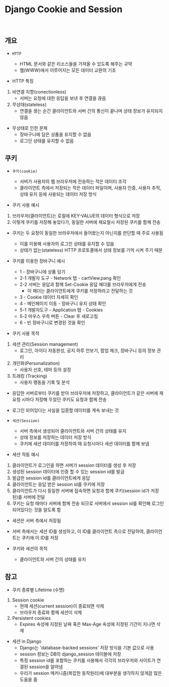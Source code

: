 # Django Cookie and Session

<br>

## 개요
- `HTTP`
  - HTML 문서와 같은 리소스들을 가져올 수 있도록 해주는 규약
  - 웹(WWW)에서 이루어지는 모든 데이터 교환의 기초

-  HTTP 특징
1. 비연결 지향(conectionless)
    - 서버는 요청에 대한 응답을 보낸 후 연결을 끊음
2. 무상태(stateless)
    - 연결을 끊는 순간 클라이언트와 서버 간의 통신이 끝나며 상태 정보가 유지되지 않음

- 무상태로 인한 문제
  - 장바구니에 담은 상품을 유지할 수 없음
  - 로그인 상태를 유지할 수 없음
  

## 쿠키
- `쿠키(cookie)`
  - 서버가 사용자의 웹 브라우저에 전송하는 작은 데이터 조각
  - 클라이언트 측에서 저장되는 작은 데이터 파일이며, 사용자 인증, 사용자 추적, 상태 유지 등에 사용되는 데이터 저장 방식

- 쿠키 사용 예시
1. 브라우저(클라이언트)는 로컬에 KEY-VALUE의 데이터 형식으로 저장
2. 이렇게 쿠키를 저장해 놓았다가, 동일한 서버에 재요철시 저장된 쿠키를 함께 전송
- 쿠키는 두 요청이 동일한 브라우저에서 들어왔는지 아닌지를 판단할 때 주로 사용됨
  - 이를 이용해 사용자의 로그인 상태를 유지할 수 있음
  - 상태가 없는(stateless) HTTP 프로토콜에서 상태 정보를 기억 시켜 주기 때문

- 쿠키를 이용한 장바구니 예시
  - 1 - 장바구니에 상품 담기
  - 2-1 개발자 도구 - Network 탭 - cartView.pang 확인
  - 2-2 서버는 응답과 함께 Set-Cookie 응답 헤더를 브라우저에게 전송
    - 이 헤더는 클라이언트에게 쿠키를 저장하라고 전달하는 것
  - 3 - Cookie 데이터 자세히 확인
  - 4 - 메인페이지 이동 - 장바구니 유지 상태 확인
  - 5-1 개발자도구 - Application 탭 - Cookies
  - 5-2 마우스 우측 버튼 - Clear 후 새로고침
  - 6 - 빈 장바구니로 변경된 것을 확인

- 쿠키 사용 목적
1. 세션 관리(Session management)
    - 로그인, 아이디 자동완성, 공지 하루 안보기, 팝업 체크, 장바구니 등의 정보 관리
2. 개인화(Personalization)
    - 사용자 선호, 테마 등의 설정
3. 트래킹 (Tracking)
    - 사용자 행동을 기록 및 분석

- 응답한 서버로부터 쿠키를 받아 브라우저에 저장하고, 클라이언트가 같은 서버에 재요청 시마다
저장해 두었던 쿠키도 요청과 함께 전송
- 로그인 되어있다는 사실을 입증할 데이터를 계속 보내는 것

- `세션(Session)`
  - 서버 측에서 생성되어 클라이언트와 서버 간의 상태를 유지
  - 상태 정보를 저장하는 데이터 저장 방식
  - 쿠키에 세션 데이터를 저장하여 매 요청시마다 세션 데이터를 함께 보냄

- 세션 작동 예시
1. 클라이언트가 로그인을 하면 서버가 session 데이터를 생성 후 저장
2. 생성된 session 데이터에 인증 할 수 있는 session id를 발급
3. 발급한 session id를 클라이언트에게 응답
4. 클라이언트는 응답 받은 session id를 쿠키에 저장
5. 클라이언트가 다시 동일한 서버에 접속하면 요청과 함께 쿠키(session id가 저장된)를 서버에 전달
6. 쿠키는 요청 때마다 서버에 함께 전송 되므로 서버에서 session id를 확인해 로그인 되어있다는 것을 알도록 함

- 세션은 서버 측에서 저장됨
- 서버 측에서는 세션 ID를 생성하고, 이 ID를 클라이언트 측으로 전달하여, 클라이언트는 쿠키에 이 ID를 저장

- 쿠키와 세션의 목적
  - 클라이언트와 서버 간의 상태를 유지


## 참고
- 쿠키 종류별 Lifetime (수명)
1. Session cookie
    - 현재 세션(current session)이 종료되면 삭제
    - 브라우저 종료와 함께 세션이 삭제
2. Persistent cookies
    - Expires 속성에 지정된 날짜 혹은 Max-Age 속성에 지정된 기간이 지나면 삭제

- 세션 in Django
  - Django는 'database-backed sessions' 저장 방식을 기본 값으로 사용
  - session 정보는 DB의 django_session 테이블에 저장
  - 특정 session id를 포함하는 쿠키를 사용해서 각각의 브라우저와 사이트가 연결된 session을 알아냄
  - 우리가 session 메커니즘(복잡한 동작원리)에 대부분을 생각하지 않게끔 많은 도움을 줌